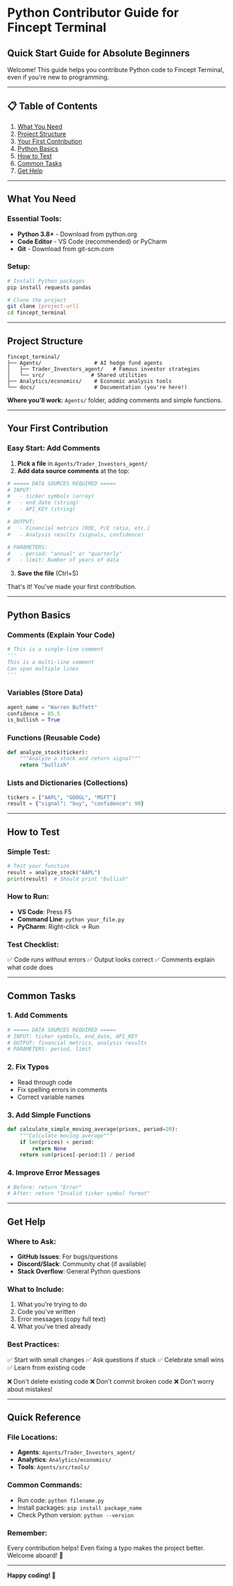 # Python Contributor Guide for Fincept Terminal

## Quick Start Guide for Absolute Beginners

Welcome! This guide helps you contribute Python code to Fincept Terminal, even if you're new to programming.

---

## 📋 Table of Contents

1. [What You Need](#what-you-need)
2. [Project Structure](#project-structure)
3. [Your First Contribution](#your-first-contribution)
4. [Python Basics](#python-basics)
5. [How to Test](#how-to-test)
6. [Common Tasks](#common-tasks)
7. [Get Help](#get-help)

---

## What You Need

### Essential Tools:
- **Python 3.8+** - Download from python.org
- **Code Editor** - VS Code (recommended) or PyCharm
- **Git** - Download from git-scm.com

### Setup:
```bash
# Install Python packages
pip install requests pandas

# Clone the project
git clone [project-url]
cd fincept_terminal
```

---

## Project Structure

```
fincept_terminal/
├── Agents/                 # AI hedge fund agents
│   ├── Trader_Investors_agent/   # Famous investor strategies
│   └── src/               # Shared utilities
├── Analytics/economics/    # Economic analysis tools
└── docs/                   # Documentation (you're here!)
```

**Where you'll work:** `Agents/` folder, adding comments and simple functions.

---

## Your First Contribution

### Easy Start: Add Comments

1. **Pick a file** in `Agents/Trader_Investors_agent/`
2. **Add data source comments** at the top:

```python
# ===== DATA SOURCES REQUIRED =====
# INPUT:
#   - ticker symbols (array)
#   - end_date (string)
#   - API_KEY (string)

# OUTPUT:
#   - Financial metrics (ROE, P/E ratio, etc.)
#   - Analysis results (signals, confidence)

# PARAMETERS:
#   - period: "annual" or "quarterly"
#   - limit: Number of years of data
```

3. **Save the file** (Ctrl+S)

That's it! You've made your first contribution.

---

## Python Basics

### Comments (Explain Your Code)
```python
# This is a single-line comment
'''
This is a multi-line comment
Can span multiple lines
'''
```

### Variables (Store Data)
```python
agent_name = "Warren Buffett"
confidence = 85.5
is_bullish = True
```

### Functions (Reusable Code)
```python
def analyze_stock(ticker):
    """Analyze a stock and return signal"""
    return "bullish"
```

### Lists and Dictionaries (Collections)
```python
tickers = ["AAPL", "GOOGL", "MSFT"]
result = {"signal": "buy", "confidence": 90}
```

---

## How to Test

### Simple Test:
```python
# Test your function
result = analyze_stock("AAPL")
print(result)  # Should print "bullish"
```

### How to Run:
- **VS Code**: Press F5
- **Command Line**: `python your_file.py`
- **PyCharm**: Right-click → Run

### Test Checklist:
✅ Code runs without errors
✅ Output looks correct
✅ Comments explain what code does

---

## Common Tasks

### 1. Add Comments
```python
# ===== DATA SOURCES REQUIRED =====
# INPUT: ticker symbols, end_date, API_KEY
# OUTPUT: financial metrics, analysis results
# PARAMETERS: period, limit
```

### 2. Fix Typos
- Read through code
- Fix spelling errors in comments
- Correct variable names

### 3. Add Simple Functions
```python
def calculate_simple_moving_average(prices, period=20):
    """Calculate moving average"""
    if len(prices) < period:
        return None
    return sum(prices[-period:]) / period
```

### 4. Improve Error Messages
```python
# Before: return "Error"
# After: return "Invalid ticker symbol format"
```

---

## Get Help

### Where to Ask:
- **GitHub Issues**: For bugs/questions
- **Discord/Slack**: Community chat (if available)
- **Stack Overflow**: General Python questions

### What to Include:
1. What you're trying to do
2. Code you've written
3. Error messages (copy full text)
4. What you've tried already

### Best Practices:
✅ Start with small changes
✅ Ask questions if stuck
✅ Celebrate small wins
✅ Learn from existing code

❌ Don't delete existing code
❌ Don't commit broken code
❌ Don't worry about mistakes!

---

## Quick Reference

### File Locations:
- **Agents**: `Agents/Trader_Investors_agent/`
- **Analytics**: `Analytics/economics/`
- **Tools**: `Agents/src/tools/`

### Common Commands:
- Run code: `python filename.py`
- Install packages: `pip install package_name`
- Check Python version: `python --version`

### Remember:
Every contribution helps! Even fixing a typo makes the project better. Welcome aboard! 🎉

---

**Happy coding! 🚀**
